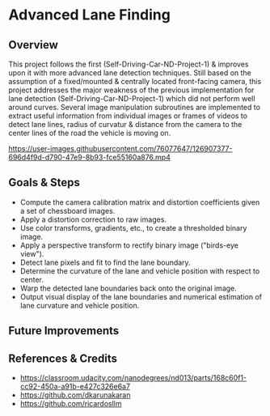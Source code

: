 # Advanced Lane Finding

Overview
---
This project follows the first (Self-Driving-Car-ND-Project-1) & improves upon it with more advanced lane detection techniques. Still based on the assumption of a fixed/mounted & centrally located front-facing camera, this project addresses the major weakness of the previous implementation for lane detection (Self-Driving-Car-ND-Project-1) which did not perform well around curves. Several image manipulation subroutines are implemented to extract useful information from individual images or frames of videos to detect lane lines, radius of curvatur & distance from the camera to the center lines of the road the vehicle is moving on.

https://user-images.githubusercontent.com/76077647/126907377-696d4f9d-d790-47e9-8b93-fce55160a876.mp4

Goals & Steps
---
* Compute the camera calibration matrix and distortion coefficients given a set of chessboard images.
* Apply a distortion correction to raw images.
* Use color transforms, gradients, etc., to create a thresholded binary image.
* Apply a perspective transform to rectify binary image ("birds-eye view").
* Detect lane pixels and fit to find the lane boundary.
* Determine the curvature of the lane and vehicle position with respect to center.
* Warp the detected lane boundaries back onto the original image.
* Output visual display of the lane boundaries and numerical estimation of lane curvature and vehicle position.


Future Improvements
---




References & Credits
---
* https://classroom.udacity.com/nanodegrees/nd013/parts/168c60f1-cc92-450a-a91b-e427c326e6a7
* https://github.com/dkarunakaran
* https://github.com/ricardosllm
